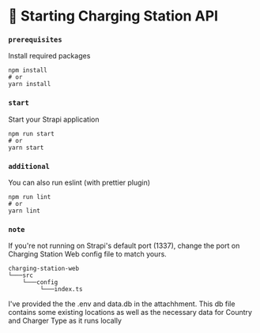 # 🚀 Starting Charging Station API

### `prerequisites`
Install required packages

```
npm install
# or
yarn install
```

### `start`

Start your Strapi application

```
npm run start
# or
yarn start

```

### `additional`

You can also run eslint (with prettier plugin)

```
npm run lint
# or
yarn lint

```

### `note`
If you're not running on Strapi's default port (1337), change the port on Charging Station Web config file to match yours.

```
charging-station-web
└───src    
    └───config
         └───index.ts
```
I've provided the the .env and data.db in the attachhment. This db file contains some existing locations as well as the necessary data for Country and Charger Type as it runs locally
